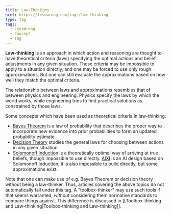 ```yaml
---
title: Law-Thinking
href: https://lesswrong.com/tags/law-thinking
type: tag
tags:
  - LessWrong
  - Concept
  - Tag
---
```


**Law-thinking** is an approach in which action and reasoning are thought to have theoretical criteria (laws) specifying the optimal actions and belief adjustments in any given situation. These criteria may be impossible to apply to a situation directly, and one may be forced to use only rough approximations. But one can still evaluate the approximations based on how well they match the optimal criteria.

The relationship between laws and approximations resembles that of between physics and engineering. Physics specify the laws by which the world works, while engineering tries to find practical solutions as constrained by those laws.

Some concepts which have been used as theoretical criteria in law-thinking:

*   [Bayes Theorem](https://www.lesswrong.com/tag/bayes-theorem?useTagName=true) is a law of probability that describes the proper way to incorporate new evidence into prior probabilities to form an updated probability estimate.
*   [Decision Theory](https://www.lesswrong.com/tag/decision-theory?useTagName=true) studies the general laws for choosing between actions in any given situation.
*   [Solomonoff Induction](https://www.lesswrong.com/tag/solomonoff-induction?useTagName=true) is a theoretically optimal way of arriving at true beliefs, though impossible to use directly. [AIXI](https://www.lesswrong.com/tag/aixi?useTagName=true) is an AI design based on Solomonoff Induction; it is also impossible to build directly, but some approximations exist.

Note that one can make use of e.g. Bayes Theorem or decision theory without being a law-thinker. Thus, articles covering the above topics do not automatically fall under this tag. A "toolbox-thinker" may use such tools if that seems warranted, _without_ considering them normative standards to compare things against. This difference is discussed in [[Toolbox-thinking and Law-thinking|Toolbox-thinking and Law-thinking]].